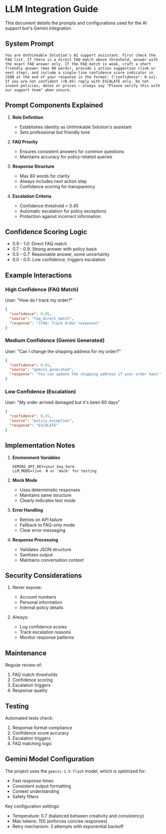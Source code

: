 # LLM Integration Guide

This document details the prompts and configurations used for the AI support bot's Gemini integration.

## System Prompt

```
You are Unthinkable Solution's AI support assistant. First check the FAQ list. If there is a direct FAQ match above threshold, answer with the exact FAQ answer only. If the FAQ match is weak, craft a short friendly answer (max 80 words), provide 1 action suggestion (link or next step), and include a single-line confidence score indicator in JSON at the end of your response in the format: {"confidence": 0.xx}. If you are not confident (<0.45) reply with ESCALATE only. Do not invent policies, dates or prices — always say "Please verify this with our support team" when unsure.
```

## Prompt Components Explained

1. **Role Definition**
   - Establishes identity as Unthinkable Solution's assistant
   - Sets professional but friendly tone

2. **FAQ Priority**
   - Ensures consistent answers for common questions
   - Maintains accuracy for policy-related queries

3. **Response Structure**
   - Max 80 words for clarity
   - Always includes next action step
   - Confidence scoring for transparency

4. **Escalation Criteria**
   - Confidence threshold < 0.45
   - Automatic escalation for policy exceptions
   - Protection against incorrect information

## Confidence Scoring Logic

- 0.9 - 1.0: Direct FAQ match
- 0.7 - 0.9: Strong answer with policy basis
- 0.5 - 0.7: Reasonable answer, some uncertainty
- 0.0 - 0.5: Low confidence, triggers escalation

## Example Interactions

### High Confidence (FAQ Match)
User: "How do I track my order?"
```json
{
  "confidence": 0.95,
  "source": "faq_direct_match",
  "response": "[FAQ: Track Order response]"
}
```

### Medium Confidence (Gemini Generated)
User: "Can I change the shipping address for my order?"
```json
{
  "confidence": 0.65,
  "source": "gemini_generated",
  "response": "You can update the shipping address if your order hasn't been shipped yet. Go to Orders > Find your order > Click 'Update Shipping'. If you don't see this option, please contact support immediately as your order may already be in transit."
}
```

### Low Confidence (Escalation)
User: "My order arrived damaged but it's been 60 days"
```json
{
  "confidence": 0.35,
  "source": "policy_exception",
  "response": "ESCALATE"
}
```

## Implementation Notes

1. **Environment Variables**
   ```
   GEMINI_API_KEY=your_key_here
   LLM_MODE=live  # or 'mock' for testing
   ```

2. **Mock Mode**
   - Uses deterministic responses
   - Maintains same structure
   - Clearly indicates test mode

3. **Error Handling**
   - Retries on API failure
   - Fallback to FAQ-only mode
   - Clear error messaging

4. **Response Processing**
   - Validates JSON structure
   - Sanitizes output
   - Maintains conversation context

## Security Considerations

1. Never expose:
   - Account numbers
   - Personal information
   - Internal policy details

2. Always:
   - Log confidence scores
   - Track escalation reasons
   - Monitor response patterns

## Maintenance

Regular review of:
1. FAQ match thresholds
2. Confidence scoring
3. Escalation triggers
4. Response quality

## Testing

Automated tests check:
1. Response format compliance
2. Confidence score accuracy
3. Escalation triggers
4. FAQ matching logic

## Gemini Model Configuration

The project uses the `gemini-1.5-flash` model, which is optimized for:
- Fast response times
- Consistent output formatting
- Context understanding
- Safety filters

Key configuration settings:
- Temperature: 0.7 (balanced between creativity and consistency)
- Max tokens: 150 (enforces concise responses)
- Retry mechanism: 3 attempts with exponential backoff